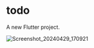# todo

A new Flutter project.


![Screenshot_20240429_170921](https://github.com/AyushBhagat151105/todo_by_ayush/assets/103896902/a25a349c-7070-425b-b986-d533fa40634f)
